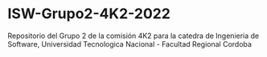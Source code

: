# ISW-Grupo2-4K2-2022
Repositorio del Grupo 2 de la comisión 4K2 para la catedra de Ingenieria de Software, Universidad Tecnologica Nacional - Facultad Regional Cordoba
